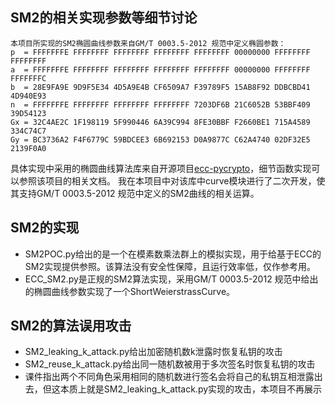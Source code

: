 ## SM2的相关实现参数等细节讨论
    本项目所实现的SM2椭圆曲线参数来自GM/T 0003.5-2012 规范中定义椭圆参数：
    p  = FFFFFFFE FFFFFFFF FFFFFFFF FFFFFFFF FFFFFFFF 00000000 FFFFFFFF FFFFFFFF
    a  = FFFFFFFE FFFFFFFF FFFFFFFF FFFFFFFF FFFFFFFF 00000000 FFFFFFFF FFFFFFFC
    b  = 28E9FA9E 9D9F5E34 4D5A9E4B CF6509A7 F39789F5 15AB8F92 DDBCBD41 4D940E93
    n  = FFFFFFFE FFFFFFFF FFFFFFFF FFFFFFFF 7203DF6B 21C6052B 53BBF409 39D54123
    Gx = 32C4AE2C 1F198119 5F990446 6A39C994 8FE30BBF F2660BE1 715A4589 334C74C7
    Gy = BC3736A2 F4F6779C 59BDCEE3 6B692153 D0A9877C C62A4740 02DF32E5 2139F0A0
具体实现中采用的椭圆曲线算法库来自开源项目[ecc-pycrypto](https://github.com/lc6chang/ecc-pycrypto)，细节函数实现可以参照该项目的相关文档。
我在本项目中对该库中curve模块进行了二次开发，使其支持GM/T 0003.5-2012 规范中定义的SM2曲线的相关运算。

## SM2的实现
- SM2POC.py给出的是一个在模素数乘法群上的模拟实现，用于给基于ECC的SM2实现提供参照。该算法没有安全性保障，且运行效率低，仅作参考用。
- ECC_SM2.py是正规的SM2算法实现，采用GM/T 0003.5-2012 规范中给出的椭圆曲线参数实现了一个ShortWeierstrassCurve。

## SM2的算法误用攻击
- SM2_leaking_k_attack.py给出加密随机数k泄露时恢复私钥的攻击
- SM2_reuse_k_attack.py给出同一随机数被用于多次签名时恢复私钥的攻击
- 课件指出两个不同角色采用相同的随机数进行签名会将自己的私钥互相泄露出去，但这本质上就是SM2_leaking_k_attack.py实现的攻击，本项目不再展示
